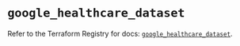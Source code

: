 # `google_healthcare_dataset`

Refer to the Terraform Registry for docs: [`google_healthcare_dataset`](https://registry.terraform.io/providers/hashicorp/google-beta/5.26.0/docs/resources/google_healthcare_dataset).

